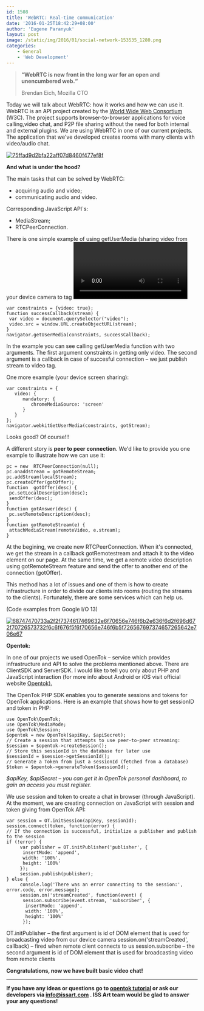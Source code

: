 ```yaml
---
id: 1508
title: 'WebRTC: Real-time communication'
date: '2016-01-25T18:42:29+08:00'
author: 'Eugene Paranyuk'
layout: post
image: /static/img/2016/01/social-network-153535_1280.png
categories:
    - General
    - 'Web Development'
---
```


> **“WebRTC is new front in the long war for an open and unencumbered web.“**
> 
>  Brendan Eich, Mozilla CTO

Today we will talk about WebRTC: how it works and how we can use it. WebRTC is an API project created by the [World Wide Web Consortium](https://en.wikipedia.org/wiki/World_Wide_Web_Consortium) (W3C). The project supports browser-to-browser applications for voice calling,video chat, and P2P file sharing without the need for both internal and external plugins. We are using WebRTC in one of our current projects. The application that we've developed creates rooms with many clients with video/audio chat.

[![75ffad9d2bfa22aff07d8460f477ef8f](/static/img/2016/01/75ffad9d2bfa22aff07d8460f477ef8f-300x160.png)](/static/img/2016/01/75ffad9d2bfa22aff07d8460f477ef8f.png)

**And what is under the hood?**

The main tasks that can be solved by WebRTC:

- acquiring audio and video;
- communicating audio and video.

Сorresponding JavaScript API`s:

- MediaStream;
- RTCPeerConnection.

There is one simple example of using getUserMedia (sharing video from your device camera to tag <video>):

```
var constraints = {video: true};
function successCallback(stream) {
 var video = document.querySelector("video");
 video.src = window.URL.createObjectURL(stream);
}
navigator.getUserMedia(constraints, successCallback);
```

In the example you can see calling getUserMedia function with two arguments. The first argument constraints in getting only video. The second argument is a callback in case of succesful connection – we just publish stream to video tag.

One more example (your device screen sharing):

```
var constraints = {
   video: {
      mandatory: {
         chromeMediaSource: 'screen'
      }
   }
};
navigator.webkitGetUserMedia(constraints, gotStream);
```

Looks good? Of course!!!

A different story is **peer to peer connection**. We'd like to provide you one example to illustrate how we can use it:

```
pc = new  RTCPeerConnection(null);
pc.onaddstream = gotRemoteStream;
pc.addStream(localStream);
pc.createOffer(gotOffer);
function  gotOffer(desc) {
 pc.setLocalDescription(desc);
 sendOffer(desc);
}
function gotAnswer(desc) {
 pc.setRemoteDescription(desc);
}
function gotRemoteStream(e) {
 attachMediaStream(remoteVideo, e.stream);
}
```

At the begining, we create new RTCPeerConnection. When it's connected, we get the stream in a callback gotRemotestream and attach it to the video element on our page. At the same time, we get a remote video description using gotRemoteStream feature and send thе offer to another end of the connection (gotOffer).

This method has a lot of issues and one of them is how to create infrastructure in order to divide our clients into rooms (routing the streams to the clients). Fortunately, there are some services which can help us.

(Code examples from Google I/O 13)

[![68747470733a2f2f7374617469632e6f70656e746f6b2e636f6d2f696d672f70726573732f6c6f676f5f6f70656e746f6b5f726567697374657265642e706e67](/static/img/2016/01/68747470733a2f2f7374617469632e6f70656e746f6b2e636f6d2f696d672f70726573732f6c6f676f5f6f70656e746f6b5f726567697374657265642e706e67-300x90.png)](/static/img/2016/01/68747470733a2f2f7374617469632e6f70656e746f6b2e636f6d2f696d672f70726573732f6c6f676f5f6f70656e746f6b5f726567697374657265642e706e67.png)

**Opentok:**

In one of our projects we used OpenTok – service which provides infrastructure and API to solve the problems mentioned above. There are ClientSDK and ServerSDK. I would like to tell you only about PHP and JavaScript interaction (for more info about Android or iOS visit official website [Opentok).](https://tokbox.com/developer/tutorials/)

The OpenTok PHP SDK enables you to generate sessions and tokens for OpenTok applications. Here is an example that shows how to get sessionID and token in PHP:

```
use OpenTok\OpenTok;
use OpenTok\MediaMode;
use OpenTok\Session;
$opentok = new OpenTok($apiKey, $apiSecret);
// Create a session that attempts to use peer-to-peer streaming:
$session = $opentok->createSession();
// Store this sessionId in the database for later use
$sessionId = $session->getSessionId();
// Generate a Token from just a sessionId (fetched from a database)
$token = $opentok->generateToken($sessionId);
```

*$apiKey, $apiSecret – you can get it in OpenTok personal dashboard, to gain an access you must register.*

We use session and token to create a chat in browser (through JavaScript). At the moment, we are creating connection on JavaScript with session and token giving from OpenTok API:

```
var session = OT.initSession(apiKey, sessionId);
session.connect(token, function(error) {
// If the connection is successful, initialize a publisher and publish to the session
if (!error) {
     var publisher = OT.initPublisher('publisher', {
      insertMode: 'append',
      width: '100%',
      height: '100%'
     });
     session.publish(publisher);
} else {
     console.log('There was an error connecting to the session:', error.code, error.message);
     session.on('streamCreated', function(event) {
      session.subscribe(event.stream, 'subscriber', {
       insertMode: 'append',
       width: '100%',
       height: '100%'
      });
```

OT.initPublisher – the first argument is id of DOM element that is used for broadcasting video from our device camera
session.on('streamCreated', callback) – fired when remote client connects to us
session.subscribe – the second argument is id of DOM element that is used for broadcasting video from remote clients

**Congratulations, now we have built basic video chat!**

- - - - - -

**If you have any ideas or questions go to [opentok tutorial](https://tokbox.com/developer/tutorials/web/basic-video-chat/step-1/) or ask our developers via <info@issart.com> . ISS Art team would be glad to answer your any questions!**